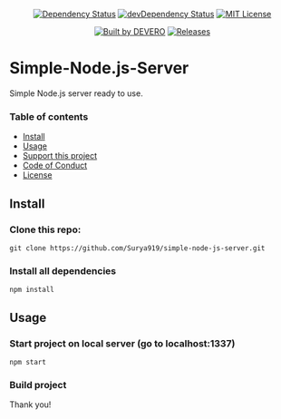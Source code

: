 ﻿<!-- [![Build Status](https://circleci.com/gh/alexdevero/Simple-Node.js-Server.svg?style=shield&circle-token=:circle-token)](https://circleci.com/gh/alexdevero/Simple-Node.js-Server/) -->

<p align="center">
  <a href="https://david-dm.org/alexdevero/Simple-Node.js-Server"><img alt="Dependency Status" src="https://david-dm.org/alexdevero/Simple-Node.js-Server.svg?style=flat"></a>
  <a href="https://david-dm.org/alexdevero/Simple-Node.js-Server?type=dev"><img alt="devDependency Status" src="https://david-dm.org/alexdevero/Simple-Node.js-Server/dev-status.svg?style=flat"></a>
  <a href="http://opensource.org/licenses/MIT"><img alt="MIT License" src="https://img.shields.io/npm/l/express.svg"></a>
</p>

<p align="center">
  <a href="https://alexdevero.com"><img alt="Built by DEVERO" src="https://img.shields.io/badge/built%20by-DEVERO-brightgreen.svg?colorB=d30320"></a>
  <a href="#"><img alt="Releases" src="https://img.shields.io/github/release/alexdevero/Simple-Node.js-Server.svg"></a>
</p>

# Simple-Node.js-Server

Simple Node.js server ready to use.

### Table of contents

* [Install](#install)
* [Usage](#usage)
* [Support this project](#support-this-project)
* [Code of Conduct](#code-of-conduct)
* [License](#license)

## Install

### Clone this repo:

```
git clone https://github.com/Surya919/simple-node-js-server.git
```

### Install all dependencies

```
npm install
```

## Usage

### Start project on local server (go to localhost:1337)

```
npm start
```

### Build project

Thank you!